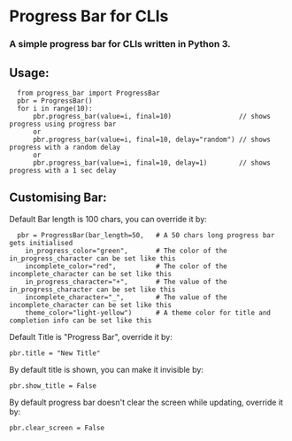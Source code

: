 # Progress Bar for CLIs

### A simple progress bar for CLIs written in Python 3.

## Usage:
```
  from progress_bar import ProgressBar
  pbr = ProgressBar()
  for i in range(10):
      pbr.progress_bar(value=i, final=10)                 // shows progress using progress bar
      or
      pbr.progress_bar(value=i, final=10, delay="random") // shows progress with a random delay
      or
      pbr.progress_bar(value=i, final=10, delay=1)        // shows progress with a 1 sec delay
```
## Customising Bar:
Default Bar length is 100 chars, you can override it by:
```
  pbr = ProgressBar(bar_length=50,   # A 50 chars long progress bar gets initialised
    in_progress_color="green",       # The color of the in_progress_character can be set like this
    incomplete_color="red",          # The color of the incomplete_character can be set like this
    in_progress_character="+",       # The value of the in_progress_character can be set like this
    incomplete_character="_",        # The value of the incomplete_character can be set like this
    theme_color="light-yellow")      # A theme color for title and completion info can be set like this
```
Default Title is "Progress Bar", override it by:
  ```
  pbr.title = "New Title"
  ```

By default title is shown, you can make it invisible by:
  ```
  pbr.show_title = False
  ```

By default progress bar doesn't clear the screen while updating, override it by:
  ```
  pbr.clear_screen = False
  ```
